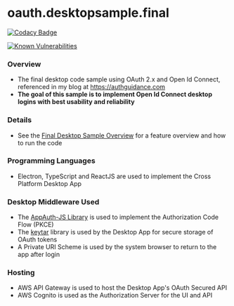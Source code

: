 # oauth.desktopsample.final

[![Codacy Badge](https://app.codacy.com/project/badge/Grade/c795f06c1c5b416f92d8ba8d4257ff3c)](https://www.codacy.com/gh/gary-archer/authguidance.desktopsample.final/dashboard?utm_source=github.com&amp;utm_medium=referral&amp;utm_content=gary-archer/authguidance.desktopsample.final&amp;utm_campaign=Badge_Grade)

[![Known Vulnerabilities](https://snyk.io/test/github/gary-archer/authguidance.desktopsample.final/badge.svg)](https://snyk.io/test/github/gary-archer/authguidance.desktopsample.final)

### Overview

* The final desktop code sample using OAuth 2.x and Open Id Connect, referenced in my blog at https://authguidance.com
* **The goal of this sample is to implement Open Id Connect desktop logins with best usability and reliability**

### Details

* See the [Final Desktop Sample Overview](https://authguidance.com/2018/01/26/final-desktop-sample-overview/) for a feature overview and how to run the code

### Programming Languages

* Electron, TypeScript and ReactJS are used to implement the Cross Platform Desktop App

### Desktop Middleware Used

* The [AppAuth-JS Library](https://github.com/openid/AppAuth-JS/blob/master/README.md) is used to implement the Authorization Code Flow (PKCE)
* The [keytar](https://github.com/atom/node-keytar) library is used by the Desktop App for secure storage of OAuth tokens
* A Private URI Scheme is used by the system browser to return to the app after login

### Hosting
* AWS API Gateway is used to host the Desktop App's OAuth Secured API
* AWS Cognito is used as the Authorization Server for the UI and API
